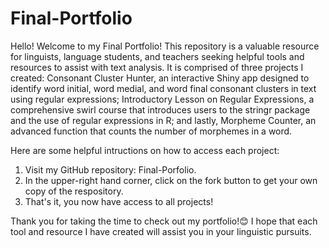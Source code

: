 # Final-Portfolio
Hello! Welcome to my Final Portfolio! This repository is a valuable resource for linguists, language students, and teachers seeking helpful tools and resources to assist with text analysis. It is comprised of three projects I created: Consonant Cluster Hunter, an interactive Shiny app designed to identify word initial, word medial, and word final consonant clusters in text using regular expressions; Introductory Lesson on Regular Expressions, a comprehensive swirl course that introduces users to the stringr package and the use of regular expressions in R; and lastly, Morpheme Counter, an advanced function that counts the number of morphemes in a word.

Here are some helpful intructions on how to access each project:
1. Visit my GitHub repository: Final-Porfolio.
2. In the upper-right hand corner, click on the fork button to get your own copy of the respository.
3. That's it, you now have access to all projects!

Thank you for taking the time to check out my portfolio!😊 I hope that each tool and resource I have created will assist you in your linguistic pursuits.
